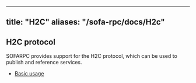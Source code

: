 
---
title: "H2C"
aliases: "/sofa-rpc/docs/H2c"
---


## H2C protocol

SOFARPC provides support for the H2C protocol, which can be used to publish and reference services.

* [Basic usage](../h2c-usage)
